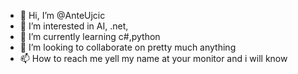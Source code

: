 - 👋 Hi, I’m @AnteUjcic
- 👀 I’m interested in AI, .net,  
- 🌱 I’m currently learning c#,python
- 💞️ I’m looking to collaborate on pretty much anything
- 📫 How to reach me yell my name at your monitor and i will know

<!---
AnteUjcic/AnteUjcic is a ✨ special ✨ repository because its `README.md` (this file) appears on your GitHub profile.
You can click the Preview link to take a look at your changes.
--->
